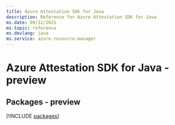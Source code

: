 ```yaml
---
title: Azure Attestation SDK for Java
description: Reference for Azure Attestation SDK for Java
ms.date: 09/12/2025
ms.topic: reference
ms.devlang: java
ms.service: azure-resource-manager
---
```

# Azure Attestation SDK for Java - preview
## Packages - preview
[!INCLUDE [packages](attestation-index.md)]